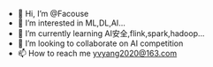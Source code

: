 - 👋 Hi, I’m @Facouse
- 👀 I’m interested in ML,DL,AI...
- 🌱 I’m currently learning AI安全,flink,spark,hadoop...
- 💞️ I’m looking to collaborate on AI competition
- 📫 How to reach me yvyang2020@163.com

<!---
Facouse/Facouse is a ✨ special ✨ repository because its `README.md` (this file) appears on your GitHub profile.
You can click the Preview link to take a look at your changes.
--->

